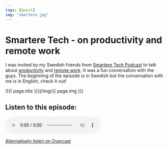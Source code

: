 ```yaml
---
tags: [guest]
img: "smartere.jpg"
---
```


# Smartere Tech - on productivity and remote work

I was invited by my Swedish friends from [Smartere Tech Podcast](https://twitter.com/SmartereTech/status/1405460717101367296?s=20) to talk about [productivity](/productivity) and [remote work](/nooffice). It was a fun conversation with the guys. The beginning of the episode is in Swedish but the conversation with me is in English, check it out!

<!--More-->

![{{ page.title }}](/img/{{ page.img }})

## Listen to this episode:

<audio controls>
<source src="https://mcdn.podbean.com/mf/web/exdqqr/Episode_3_mixdown7qcpn.mp3" type="audio/mpeg">
</audio>

[Alternatively listen on Overcast](https://overcast.fm/+uf6xJcf5g)

[n]: https://michael.gratis/nozbe
[np]: https://michael.gratis/nozbepersonal